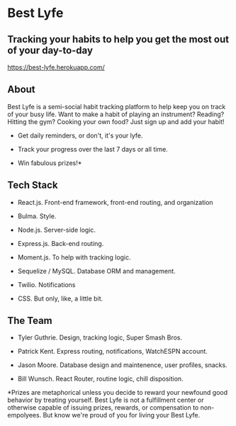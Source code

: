 # Best Lyfe
## Tracking your habits to help you get the most out of your day-to-day

https://best-lyfe.herokuapp.com/

## About

Best Lyfe is a semi-social habit tracking platform to help keep you on track of your busy life. Want to make a habit of playing an instrument?  Reading?  Hitting the gym?  Cooking your own food?  Just sign up and add your habit!  

- Get daily reminders, or don't, it's your lyfe.  

- Track your progress over the last 7 days or all time.

- Win fabulous prizes!*

## Tech Stack

- React.js.  Front-end framework, front-end routing, and organization

- Bulma.  Style.

- Node.js.  Server-side logic.

- Express.js.  Back-end routing.

- Moment.js.  To help with tracking logic.

- Sequelize / MySQL.  Database ORM and management.

- Twilio.  Notifications

- CSS. But only, like, a little bit.

## The Team

- Tyler Guthrie.  Design, tracking logic, Super Smash Bros.

- Patrick Kent.  Express routing, notifications, WatchESPN account.

- Jason Moore.  Database design and maintenence, user profiles, snacks.

- Bill Wunsch.  React Router, routine logic, chill disposition.

*Prizes are metaphorical unless you decide to reward your newfound good behavior by treating yourself.  Best Lyfe is not a fulfillment center or otherwise capable of issuing prizes, rewards, or compensation to non-empolyees.  But know we're proud of you for living your Best Lyfe.
